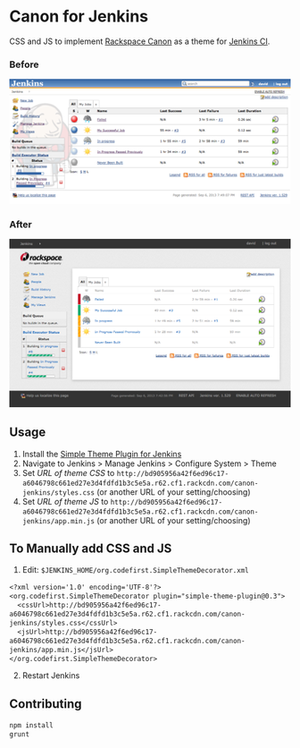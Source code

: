 # Canon for Jenkins

CSS and JS to implement [Rackspace Canon](http://canon.rackspace.com/) as a theme for [Jenkins CI](http://jenkins-ci.org/).

### Before

![Before](CanonJenkinsBefore.png "Before")

### After

![After](CanonJenkinsAfter.png "After")


## Usage

1. Install the [Simple Theme Plugin for Jenkins](https://wiki.jenkins-ci.org/display/JENKINS/Simple+Theme+Plugin)
2. Navigate to Jenkins > Manage Jenkins > Configure System > Theme
3. Set _URL of theme CSS_ to `http://bd905956a42f6ed96c17-a6046798c661ed27e3d4fdfd1b3c5e5a.r62.cf1.rackcdn.com/canon-jenkins/styles.css` (or another URL of your setting/choosing)
4. Set _URL of theme JS_ to `http://bd905956a42f6ed96c17-a6046798c661ed27e3d4fdfd1b3c5e5a.r62.cf1.rackcdn.com/canon-jenkins/app.min.js` (or another URL of your setting/choosing)

## To Manually add CSS and JS 

1. Edit: `$JENKINS_HOME/org.codefirst.SimpleThemeDecorator.xml`
```
<?xml version='1.0' encoding='UTF-8'?>
<org.codefirst.SimpleThemeDecorator plugin="simple-theme-plugin@0.3">
  <cssUrl>http://bd905956a42f6ed96c17-a6046798c661ed27e3d4fdfd1b3c5e5a.r62.cf1.rackcdn.com/canon-jenkins/styles.css</cssUrl>
  <jsUrl>http://bd905956a42f6ed96c17-a6046798c661ed27e3d4fdfd1b3c5e5a.r62.cf1.rackcdn.com/canon-jenkins/app.min.js</jsUrl>
</org.codefirst.SimpleThemeDecorator>
```

2. Restart Jenkins
 

## Contributing

```
npm install
grunt
```
